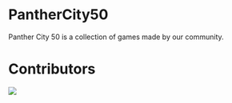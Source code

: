 # PantherCity50
Panther City 50 is a collection of games made by our community.

Contributors
==================
<a href="https://github.com/Panther-City-Game-Guild/PantherCity50/graphs/contributors">
  <img src="https://contrib.rocks/image?repo=Panther-City-Game-Guild/PantherCity50&max=500&columns=20&anon=1" />
</a>

